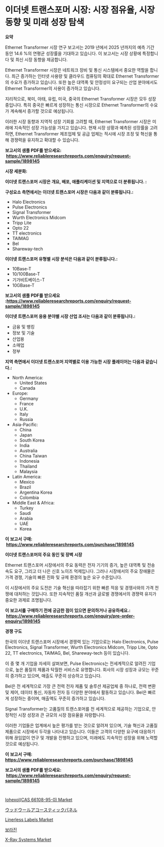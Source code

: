 <p><h1>이더넷 트랜스포머 시장: 시장 점유율, 시장 동향 및 미래 성장 탐색</h1></p><p><strong>요약</strong></p>
<p><p>Ethernet Transformer 시장 연구 보고서는 2019 년에서 2025 년까지의 예측 기간 동안 14.6 %의 연평균 성장률을 기대하고 있습니다. 이 보고서는 시장 상황에 특정합니다 및 최신 시장 동향을 제공합니다.</p><p>Ethernet Transformer 시장은 네트워크 장비 및 통신 시스템에서 중요한 역할을 합니다. 최근 증가하는 인터넷 사용량 및 클라우드 컴퓨팅의 확대로 Ethernet Transformer의 수요가 증가하고 있습니다. 또한 높은 대역폭 및 안정성이 요구되는 산업 분야에서도 Ethernet Transformer의 사용이 증가하고 있습니다.</p><p>지리적으로, 북미, 아태, 유럽, 미국, 중국의 Ethernet Transformer 시장은 모두 성장 중입니다. 특히 중국은 빠르게 성장하는 통신 시장으로 Ethernet Transformer의 수요가 계속해서 증가할 것으로 예상됩니다.</p><p>이러한 시장 동향과 지역적 성장 기회를 고려할 때, Ethernet Transformer 시장은 미래에 지속적인 성장 가능성을 가지고 있습니다. 현재 시장 상황과 예측된 성장률을 고려하면, Ethernet Transformer 제조업체 및 공급 업체는 적시에 시장 조정 및 혁신을 통해 경쟁력을 유지하고 확대할 수 있습니다.</p></p>
<p><strong>보고서의 샘플 PDF를 받으세요: &nbsp;<a href="https://www.reliableresearchreports.com/enquiry/request-sample/1898145">https://www.reliableresearchreports.com/enquiry/request-sample/1898145</a></strong></p>
<p><strong>시장 세분화:</strong></p>
<p><strong> 이더넷 트랜스포머 시장은 개요, 배포, 애플리케이션 및 지역으로 더 분류됩니다. :</strong></p>
<p><strong>구성요소 측면에서는 이더넷 트랜스포머 시장은 다음과 같이 분류됩니다.:</strong></p>
<p><ul><li>Halo Electronics</li><li>Pulse Electronics</li><li>Signal Transformer</li><li>Wurth Electronics Midcom</li><li>Tripp Lite</li><li>Opto 22</li><li>TT electronics</li><li>TAIMAG</li><li>Bel</li><li>Shareway-tech</li></ul></p>
<p><strong> 이더넷 트랜스포머 유형별 시장 분석은 다음과 같이 분류됩니다.:</strong></p>
<p><ul><li>10Base-T</li><li>10/100Base-T</li><li>기가비트베이스-T</li><li>10GBase-T</li></ul></p>
<p><strong>보고서의 샘플 PDF를 받으세요 :<a href="https://www.reliableresearchreports.com/enquiry/request-sample/1898145">https://www.reliableresearchreports.com/enquiry/request-sample/1898145</a></strong></p>
<p><strong> 이더넷 트랜스포머 응용 분야별 시장 산업 조사는 다음과 같이 분류됩니다.:</strong></p>
<p><ul><li>금융 및 뱅킹</li><li>정보 및 기술</li><li>산업용</li><li>소매업</li><li>정부</li></ul></p>
<p><strong>지역 측면에서 이더넷 트랜스포머 지역별로 이용 가능한 시장 플레이어는 다음과 같습니다.:</strong></p>
<p><ul>
    <li>
        North America:
        <ul>
            <li>United States</li>
            <li>Canada</li>
        </ul>
    </li>
    <li>
        Europe:
        <ul>
            <li>Germany</li>
            <li>France</li>
            <li>U.K.</li>
            <li>Italy</li>
            <li>Russia</li>
        </ul>
    </li>
    <li>
        Asia-Pacific:
        <ul>
            <li>China</li>
            <li>Japan</li>
            <li>South Korea</li>
            <li>India</li>
            <li>Australia</li>
            <li>China Taiwan</li>
            <li>Indonesia</li>
            <li>Thailand</li>
            <li>Malaysia</li>
        </ul>
    </li>
    <li>
        Latin America:
        <ul>
            <li>Mexico</li>
            <li>Brazil</li>
            <li>Argentina Korea</li>
            <li>Colombia</li>
        </ul>
    </li>
    <li>
        Middle East & Africa:
        <ul>
            <li>Turkey</li>
            <li>Saudi</li>
            <li>Arabia</li>
            <li>UAE</li>
            <li>Korea</li>
        </ul>
    </li>
    </ul></p>
<p><strong>이 보고서 구매: &nbsp;<a href="https://www.reliableresearchreports.com/purchase/1898145">https://www.reliableresearchreports.com/purchase/1898145</a></strong></p>
<p><strong>이더넷 트랜스포머의 주요 동인 및 장벽 시장</strong></p>
<p><p>Ethernet 트랜스포머 시장에서의 주요 동력은 전자 기기의 증가, 높은 대역폭 및 전송 속도 요구, 그리고 더 나은 신호 노이즈 억제입니다. 그러나 시장에서의 주요 장애물은 가격 경쟁, 기술의 빠른 진화 및 규제 환경의 높은 요구 수준입니다.</p><p>이 시장에서의 주요 도전은 기술 혁신을 따라잡기 위한 빠른 적응 및 경쟁사와의 가격 전쟁에 대처하는 것입니다. 또한 지속적인 품질 개선과 글로벌 경쟁에서의 경쟁력 유지가 중요한 과제로 조명됩니다.</p></p>
<p><strong>이 보고서를 구매하기 전에 궁금한 점이 있으면 문의하거나 공유하세요.: &nbsp;<a href="https://www.reliableresearchreports.com/enquiry/pre-order-enquiry/1898145">https://www.reliableresearchreports.com/enquiry/pre-order-enquiry/1898145</a></strong></p>
<p><strong>경쟁 구도</strong></p>
<p><p>한국의 이더넷 트랜스포머 시장에서 경쟁력 있는 기업으로는 Halo Electronics, Pulse Electronics, Signal Transformer, Wurth Electronics Midcom, Tripp Lite, Opto 22, TT electronics, TAIMAG, Bel, Shareway-tech 등이 있습니다.</p><p>이 중 몇 개 기업을 자세히 살펴보면, Pulse Electronics는 전세계적으로 알려진 기업으로, 높은 품질의 제품과 탁월한 서비스로 유명합니다. 회사의 시장 성장과 규모는 꾸준히 증가하고 있으며, 매출도 꾸준히 상승하고 있습니다.</p><p>Bel은 전 세계적으로 가장 큰 전력 전자 제품 및 솔루션 제공업체 중 하나로, 전력 변환 및 제어, 데이터 통신, 자동차 전자 등 다양한 분야에서 활동하고 있습니다. Bel은 빠르게 성장하는 중이며, 매출액도 꾸준히 증가하고 있습니다.</p><p>Signal Transformer는 고품질의 트랜스포머를 전 세계적으로 제공하는 기업으로, 안정적인 시장 성장과 큰 규모의 시장 점유율을 자랑합니다.</p><p>이러한 기업들은 업계에서 높은 평가를 받는 것으로 알려져 있으며, 기술 혁신과 고품질 제품으로 시장에서 두각을 나타내고 있습니다. 이들은 고객의 다양한 요구에 대응하기 위해 끊임없이 연구 및 개발을 진행하고 있으며, 미래에도 지속적인 성장을 위해 노력할 것으로 예상됩니다.</p></p>
<p><strong>이 보고서 구매: &nbsp; <a href="https://www.reliableresearchreports.com/purchase/1898145">https://www.reliableresearchreports.com/purchase/1898145</a></strong></p>
<p><strong>보고서의 샘플 PDF를 받으세요: &nbsp;<a href="https://www.reliableresearchreports.com/enquiry/request-sample/1898145">https://www.reliableresearchreports.com/enquiry/request-sample/1898145</a></strong><strong></strong></p>
<p>&nbsp;</p>
<p><p><a href="https://issuu.com/reportprime-2/docs/iohexolcas-66108-95-0-market-size-2030.pptx">Iohexol(CAS 66108-95-0) Market</a></p><p><a href="https://medium.com/@camron674/%E6%9C%A8%E3%82%A6%E3%83%BC%E3%83%AB%E5%90%B8%E9%9F%B3%E3%83%91%E3%83%8D%E3%83%AB%E5%B8%82%E5%A0%B4%E3%81%AE%E8%A6%8F%E6%A8%A1-cagr-%E3%83%88%E3%83%AC%E3%83%B3%E3%83%89-2024%E5%B9%B4-2030%E5%B9%B4-d16ce0424b43">ウッドウールアコースティックパネル</a></p><p><a href="https://github.com/Krish2023na/Market-Research-Report-List-3/blob/main/linerless-labels-market.md">Linerless Labels Market</a></p><p><a href="https://medium.com/@percyhagernes9778/%EB%B3%B4%EB%9D%BC%EC%A7%84-%EC%8B%9C%EC%9E%A5-%EA%B2%BD%EC%9F%81-%EB%B6%84%EC%84%9D-%EC%8B%9C%EC%9E%A5-%EB%8F%99%ED%96%A5-%EB%B0%8F-2031%EB%85%84%EA%B9%8C%EC%A7%80%EC%9D%98-%EC%98%88%EC%B8%A1-ae731d1e3c8a">보라진</a></p><p><a href="https://issuu.com/reportprime-2/docs/x-ray-systems-market-size-2030.pptx">X-Ray Systems Market</a></p></p>